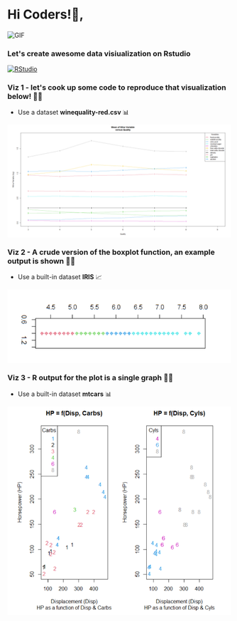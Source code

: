 <p>
  <h1 align="left"><b>Hi Coders!👋,</b></h1>
</p>
<img align="center" alt="GIF" src="https://github.com/DJJamsran/images/blob/main/giphy" width="750"/>

### Let's create awesome data visiualization on Rstudio 
<a target="_blank" href="https://www.rstudio.com/">
  <img alt="RStudio" src="https://img.shields.io/badge/RStudio-black?logo=rstudio&style=for-the-badge" height="28"/>
</a>

### Viz 1 - let's cook up some code to reproduce that visualization below! 🚀✨
 - Use a dataset **winequality-red.csv** 📊
<img align="center" alt="GIF" src="https://github.com/DJJamsran/images/blob/main/snp1.png" width="750"/>

### Viz 2 - A crude version of the boxplot function, an example output is shown 🚀✨
 - Use a built-in dataset **IRIS** 📈
<img align="center" alt="GIF" src="https://github.com/DJJamsran/images/blob/main/snp2.png" width="750"/>

### Viz 3 - R output for the plot is a single graph 🚀✨
- Use a built-in dataset **mtcars** 📊
<img align="center" alt="GIF" src="https://github.com/DJJamsran/images/blob/main/snp3.png" width="750"/>
